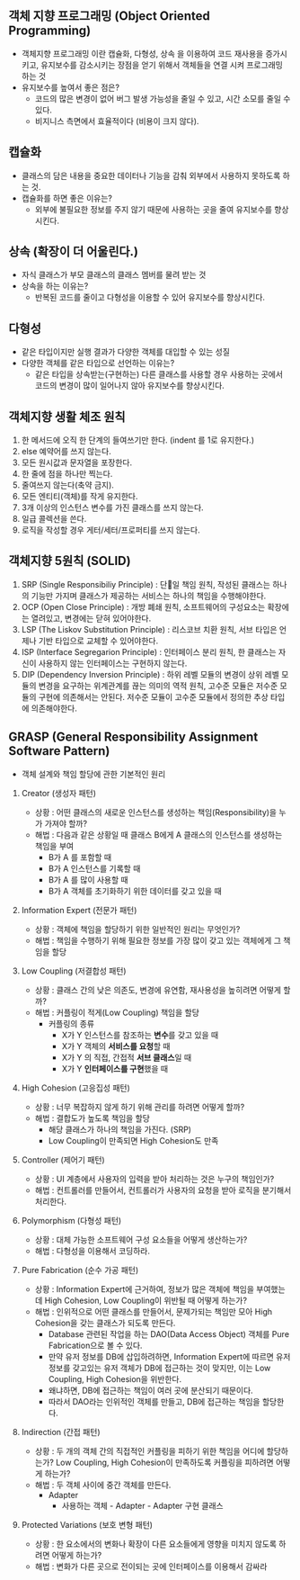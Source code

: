## 객체 지향 프로그래밍 (Object Oriented Programming)

- 객체지향 프로그래밍 이란 캡슐화, 다형성, 상속 을 이용하여 코드 재사용을 증가시키고, 유지보수를 감소시키는 장점을 얻기 위해서 객체들을 연결 시켜 프로그래밍 하는 것
- 유지보수를 높여서 좋은 점은?
    - 코드의 많은 변경이 없어 버그 발생 가능성을 줄일 수 있고, 시간 소모를 줄일 수 있다.
    - 비지니스 측면에서 효율적이다 (비용이 크지 않다).

## 캡슐화

- 클래스의 담은 내용을 중요한 데이터나 기능을 감춰 외부에서 사용하지 못하도록 하는 것.
- 캡슐화를 하면 좋은 이유는?
    - 외부에 불필요한 정보를 주지 않기 때문에 사용하는 곳을 줄여 유지보수를 향상시킨다.

## 상속 (확장이 더 어울린다.)

- 자식 클래스가 부모 클래스의 클래스 멤버를 물려 받는 것
- 상속을 하는 이유는?
    - 반복된 코드를 줄이고 다형성을 이용할 수 있어 유지보수를 향상시킨다.


## 다형성

- 같은 타입이지만 실행 결과가 다양한 객체를 대입할 수 있는 성질
- 다양한 객체를 같은 타입으로 선언하는 이유는?
    - 같은 타입을 상속받는(구현하는) 다른 클래스를 사용할 경우 사용하는 곳에서 코드의 변경이 많이 일어나지 않아 유지보수를 향상시킨다.


## 객체지향 생활 체조 원칙

1. 한 메서드에 오직 한 단계의 들여쓰기만 한다. (indent 를 1로 유지한다.)
2. else 예약어를 쓰지 않는다.
3. 모든 원시값과 문자열을 포장한다.
4. 한 줄에 점을 하나만 찍는다.
5. 줄여쓰지 않는다(축약 금지).
6. 모든 엔티티(객체)를 작게 유지한다.
7. 3개 이상의 인스턴스 변수를 가진 클래스를 쓰지 않는다.
8. 일급 콜렉션을 쓴다.
9. 로직을 작성할 경우 게터/세터/프로퍼티를 쓰지 않는다.

## 객체지향 5원칙 (SOLID)

1. SRP (Single Responsibiliy Principle) : 단일 책임 원칙, 작성된 클래스는 하나의 기능만 가지며 클래스가 제공하는 서비스는 하나의 책임을 수행해야한다.
2. OCP (Open Close Principle) : 개방 폐쇄 원칙, 소프트웨어의 구성요소는 확장에는 열려있고, 변경에는 닫혀 있어야한다.
3. LSP (The Liskov Substitution Principle) : 리스코브 치환 원칙, 서브 타입은 언제나 기반 타입으로 교체할 수 있어야한다.
4. ISP (Interface Segregarion Principle) : 인터페이스 분리 원칙, 한 클래스는 자신이 사용하지 않는 인터페이스는 구현하지 않는다.
5. DIP (Dependency Inversion Principle) : 하위 레벨 모듈의 변경이 상위 레벨 모듈의 변경을 요구하는 위계관계를 끊는 의미의 역적 원칙, 고수준 모듈은 저수준 모듈의 구현에 의존해서는 안된다. 저수준 모듈이 고수준 모듈에서 정의한 추상 타입에 의존해야한다.

## GRASP (General Responsibility Assignment Software Pattern)

- 객체 설계와 책임 할당에 관한 기본적인 원리

1. Creator (생성자 패턴)
    - 상황 : 어떤 클래스의 새로운 인스턴스를 생성하는 책임(Responsibility)을 누가 가져야 할까?
    - 해법 : 다음과 같은 상황일 때 클래스 B에게 A 클래스의 인스턴스를 생성하는 책임을 부여
        - B가 A 를 포함할 때
        - B가 A 인스턴스를 기록할 때
        - B가 A 를 많이 사용할 때
        - B가 A 객체를 초기화하기 위한 데이터를 갖고 있을 때

2. Information Expert (전문가 패턴)
    - 상황 : 객체에 책임을 할당하기 위한 일반적인 원리는 무엇인가?
    - 해법 : 책임을 수행하기 위해 필요한 정보를 가장 많이 갖고 있는 객체에게 그 책임을 할당

3. Low Coupling (저결합성 패턴)
    - 상황 : 클래스 간의 낮은 의존도, 변경에 유연함, 재사용성을 높히려면 어떻게 할까?
    - 해법 : 커플링이 적게(Low Coupling) 책임을 할당
        - 커플링의 종류
            - X가 Y 인스턴스를 참조하는 **변수**를 갖고 있을 때
            - X가 Y 객체의 **서비스를 요청**할 때
            - X가 Y 의 직접, 간접적 **서브 클래스**일 때
            - X가 Y **인터페이스를 구현**했을 때

4. High Cohesion (고응집성 패턴)
    - 상황 : 너무 복잡하지 않게 하기 위해 관리를 하려면 어떻게 할까?
    - 해법 : 결합도가 높도록 책임을 할당
        - 해당 클래스가 하나의 책임을 가진다. (SRP)
        - Low Coupling이 만족되면 High Cohesion도 만족

5. Controller (제어기 패턴)
    - 상황 : UI 계층에서 사용자의 입력을 받아 처리하는 것은 누구의 책임인가?
    - 해법 : 컨트롤러를 만들어서, 컨트롤러가 사용자의 요청을 받아 로직을 분기해서 처리한다.

6. Polymorphism (다형성 패턴)
    - 상황 : 대체 가능한 소프트웨어 구성 요소들을 어떻게 생산하는가?
    - 해법 : 다형성을 이용해서 코딩하라.

7. Pure Fabrication (순수 가공 패턴)
    - 상황 : Information Expert에 근거하여, 정보가 많은 객체에 책임을 부여했는데 High Cohesion, Low Coupling이 위반될 때 어떻게 하는가?
    - 해법 : 인위적으로 어떤 클래스를 만들어서, 문제가되는 책임만 모아 High Cohesion을 갖는 클래스가 되도록 만든다.
        - Database 관련된 작업을 하는 DAO(Data Access Object) 객체를 Pure Fabrication으로 볼 수 있다.
        - 만약 유저 정보를 DB에 삽입하려하면, Information Expert에 따르면 유저정보를 갖고있는 유저 객체가 DB에 접근하는 것이 맞지만, 이는 Low Coupling, High Cohesion을 위반한다.
        - 왜냐하면, DB에 접근하는 책임이 여러 곳에 분산되기 때문이다.
        - 따라서 DAO라는 인위적인 객체를 만들고, DB에 접근하는 책임을 할당한다.

8. Indirection (간접 패턴)
    - 상황 : 두 개의 객체 간의 직접적인 커플링을 피하기 위한 책임을 어디에 할당하는가? Low Coupling, High Cohesion이 만족하도록 커플링을 피하려면 어떻게 하는가?
    - 해법 : 두 객체 사이에 중간 객체를 만든다. 
        - Adapter 
            - 사용하는 객체 - Adapter - Adapter 구현 클래스

9. Protected Variations (보호 변형 패턴)
    - 상황 : 한 요소에서의 변화나 확장이 다른 요소들에게 영향을 미치지 않도록 하려면 어떻게 하는가?
    - 해법 : 변화가 다른 곳으로 전이되는 곳에 인터페이스를 이용해서 감싸라